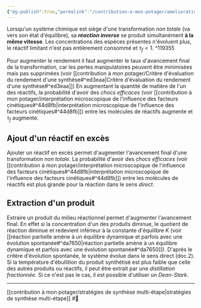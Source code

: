 ```yaml
---
{"dg-publish":true,"permalink":"/contribution-a-mon-potager/amelioration-du-taux-d-avancement-final-d-une-synthese/"}
---
```


Lorsqu'un système chimique est siège d'une transformation *non totale* (va vers son état d'équilibre), sa ***réaction inverse*** se produit simultanément **à la même vitesse**. Les concentrations des espèces présentes n'évoluent plus, le réactif limitant n'est pas entièrement consommé et $\tau_{f}<1$. ^119355

Pour augmenter le rendement il faut augmenter le taux d'avancement final de la transformation, car les pertes manipulatoires peuvent être minimisées mais pas supprimées (voir [[contribution à mon potager/Critère d'évaluation du rendement d'une synthèse#^ed3eaa\|Critère d'évaluation du rendement d'une synthèse#^ed3eaa]])
En augmentant la quantité de matière de l'un des réactifs, la probabilité d'avoir des *chocs efficaces* (voir [[contribution à mon potager/interprétation microscopique de l'influence des facteurs cinétiques#^44d8fb\|interprétation microscopique de l'influence des facteurs cinétiques#^44d8fb]]) entre les molécules de réactifs augmente et $\tau_{f}$ augmente.
## Ajout d'un réactif en excès
Ajouter un réactif en excès permet d'augmenter l'avancement final d'une transformation *non totale*. La probabilité d'avoir des *chocs efficaces* (voir [[contribution à mon potager/interprétation microscopique de l'influence des facteurs cinétiques#^44d8fb\|interprétation microscopique de l'influence des facteurs cinétiques#^44d8fb]]) entre les molécules de réactifs est plus grande pour la réaction dans le sens *direct*.
## Extraction d'un produit
Extraire un produit du milieu réactionnel permet d'augmenter l'avancement final.
En effet si la concentration d'un des produits diminue, le quotient de réaction diminue et redevient inférieur à la constante d'équilibre $K$ (voir [[réaction partielle amène à un équilibre dynamique et parfois avec une évolution spontanée#^da7650\|réaction partielle amène à un équilibre dynamique et parfois avec une évolution spontanée#^da7650]]).
D'après le critère d'évolution spontanée, le système évolue dans le sens direct (doc.2).
Si la température d'ébullition du produit synthétisé est plus faible que celle des autres produits ou réactifs, il peut être extrait par une *distillation fractionnée*. Si ce n'est pas le cas, il est possible d'utiliser un *Dean-Stark*.

---
[[contribution à mon potager/stratégies de synthèse multi-étape\|stratégies de synthèse multi-étape]] #🌲 